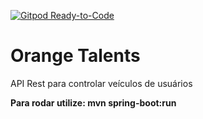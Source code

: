 [![Gitpod Ready-to-Code](https://img.shields.io/badge/Gitpod-Ready--to--Code-blue?logo=gitpod)](https://gitpod.io/#https://https://github.com/arcursino/rodizio-orange-talents)

# Orange Talents

API Rest para controlar veículos de usuários


**Para rodar utilize: mvn spring-boot:run**
